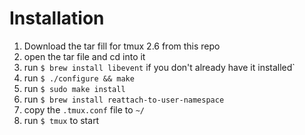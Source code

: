# Installation

1. Download the tar fill for tmux 2.6 from this repo
2. open the tar file and cd into it
3. run `$ brew install libevent` if you don't already have it installed`
4. run `$ ./configure && make`
5. run `$ sudo make install`
6. run `$ brew install reattach-to-user-namespace`
7. copy the `.tmux.conf` file to `~/`
8. run `$ tmux` to start
